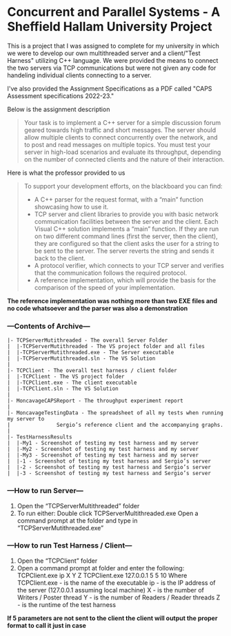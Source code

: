 # Concurrent and Parallel Systems - A Sheffield Hallam University Project
This is a project that I was assigned to complete for my university in which we were to develop our own multithreaded server and a client/"Test Harness" utilizing C++ language.
We were provided the means to connect the two servers via TCP communications but were not given any code for handeling individual clients connecting to a server.

I've also provided the Assignment Specifications as a PDF called "CAPS Assessment specifications 2022-23."

Below is the assignment description
>Your task is to implement a C++ server for a simple discussion forum geared towards high traffic and short messages. The server should allow multiple clients to connect concurrently over the network, and to post and read messages on multiple topics.
You must test your server in high-load scenarios and evaluate its throughput, depending on the number of connected clients and the nature of their interaction.

Here is what the professor provided to us

>To support your development efforts, on the blackboard you can find:
> - A C++ parser for the request format, with a “main” function showcasing how to use it.
> - TCP server and client libraries to provide you with basic network communication facilities between the server and the client. Each Visual C++ solution implements a “main” function. If they are run on two different command lines (first the server, then the client), they are configured so that the client asks the user for a string to be sent to the server. The server reverts the string and sends it back to the client.
> - A protocol verifier, which connects to your TCP server and verifies that the communication follows the required protocol.
> - A reference implementation, which will provide the basis for the comparison of the speed of your implementation.

**The reference implementation was nothing more than two EXE files and no code whatsoever and the parser was also a demonstration**

### —Contents of Archive—
```
|- TCPServerMutithreaded - The overall Server Folder
|  |-TCPServerMutithreaded - The VS project folder and all files
|  |-TCPServerMutithreaded.exe - The Server executable
|  |-TCPServerMutithreaded.sln - The VS Solution
|
|- TCPClient - The overall test harness / client folder
|  |-TCPClient - The VS project folder
|  |-TCPClient.exe - The client executable
|  |-TCPClient.sln - The VS Solution
|
|- MoncavageCAPSReport - The throughput experiment report
|
|- MoncavageTestingData - The spreadsheet of all my tests when running my server to
| 				Sergio’s reference client and the accompanying graphs.
|
|- TestHarnessResults
|  |-My1 - Screenshot of testing my test harness and my server
|  |-My2 - Screenshot of testing my test harness and my server
|  |-My3 - Screenshot of testing my test harness and my server
|  |-1 - Screenshot of testing my test harness and Sergio’s server
|  |-2 - Screenshot of testing my test harness and Sergio’s server
|  |-3 - Screenshot of testing my test harness and Sergio’s server
```

### —How to run Server—
1. Open the “TCPServerMultithreaded” folder
2. To run either:
Double click TCPServerMultithreaded.exe
Open a command prompt at the folder and type in “TCPServerMutithreaded.exe” 

### —How to run Test Harness / Client—
1. Open the “TCPClient” folder
2. Open a command prompt at folder and enter the following:
TCPClient.exe ip X Y Z
TCPClient.exe 127.0.0.1 5 5 10
  Where
TCPClient.exe - is the name of the executable
ip - is the IP address of the server (127.0.0.1 assuming local machine)
X - is the number of Writers / Poster thread
Y - is the number of Readers / Reader threads
Z - is the runtime of the test harness

**If 5 parameters are not sent to the client the client will output the proper format to call it just in case**
